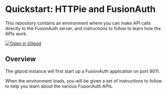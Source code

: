 # Quickstart: HTTPie and FusionAuth

This repository contains an environment where you can make API calls directly to the FusionAuth server, and instructions to follow to learn how the APIs work.

[![Open in Gitpod](https://gitpod.io/button/open-in-gitpod.svg)](https://gitpod.io/#https://github.com/synedra/fusionauth-httpie)

## Overview

The gitpod instance will first start up a FusionAuth application on port 9011.

When the environment loads, you will be given a set of instructions to follow to help you learn about the various FusionAuth APIs.
